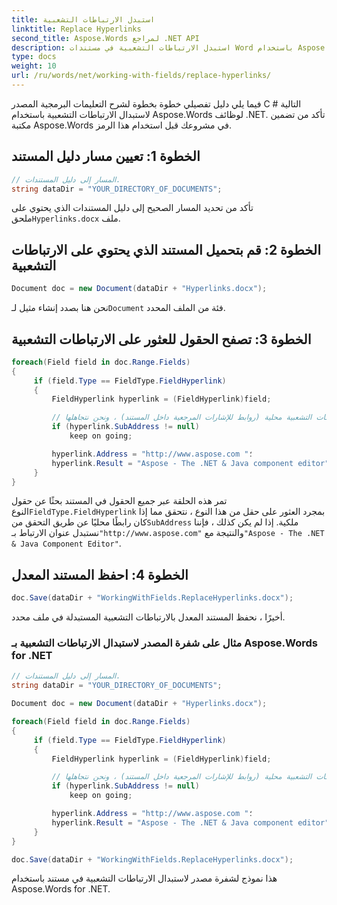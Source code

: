 ```yaml
---
title: استبدل الارتباطات التشعبية
linktitle: Replace Hyperlinks
second_title: Aspose.Words لمراجع .NET API
description: استبدل الارتباطات التشعبية في مستندات Word باستخدام Aspose.Words for .NET. إرشادات خطوة بخطوة لاستبدال الارتباطات التشعبية.
type: docs
weight: 10
url: /ru/words/net/working-with-fields/replace-hyperlinks/
---
```


فيما يلي دليل تفصيلي خطوة بخطوة لشرح التعليمات البرمجية المصدر C # التالية لاستبدال الارتباطات التشعبية باستخدام Aspose.Words لوظائف .NET. تأكد من تضمين مكتبة Aspose.Words في مشروعك قبل استخدام هذا الرمز.

## الخطوة 1: تعيين مسار دليل المستند

```csharp
// المسار إلى دليل المستندات.
string dataDir = "YOUR_DIRECTORY_OF_DOCUMENTS";
```

 تأكد من تحديد المسار الصحيح إلى دليل المستندات الذي يحتوي على ملحق`Hyperlinks.docx` ملف.

## الخطوة 2: قم بتحميل المستند الذي يحتوي على الارتباطات التشعبية

```csharp
Document doc = new Document(dataDir + "Hyperlinks.docx");
```

 نحن هنا بصدد إنشاء مثيل لـ`Document` فئة من الملف المحدد.

## الخطوة 3: تصفح الحقول للعثور على الارتباطات التشعبية

```csharp
foreach(Field field in doc.Range.Fields)
{
     if (field.Type == FieldType.FieldHyperlink)
     {
         FieldHyperlink hyperlink = (FieldHyperlink)field;

         // قد تكون بعض الارتباطات التشعبية محلية (روابط للإشارات المرجعية داخل المستند) ، ونحن نتجاهلها.
         if (hyperlink.SubAddress != null)
             keep on going;

         hyperlink.Address = "http://www.aspose.com "؛
         hyperlink.Result = "Aspose - The .NET & Java component editor";
     }
}
```

 تمر هذه الحلقة عبر جميع الحقول في المستند بحثًا عن حقول النوع`FieldType.FieldHyperlink` بمجرد العثور على حقل من هذا النوع ، نتحقق مما إذا كان رابطًا محليًا عن طريق التحقق من`SubAddress` ملكية. إذا لم يكن كذلك ، فإننا نستبدل عنوان الارتباط بـ`"http://www.aspose.com"` والنتيجة مع`"Aspose - The .NET & Java Component Editor"`.

## الخطوة 4: احفظ المستند المعدل

```csharp
doc.Save(dataDir + "WorkingWithFields.ReplaceHyperlinks.docx");
```

أخيرًا ، نحفظ المستند المعدل بالارتباطات التشعبية المستبدلة في ملف محدد.

### مثال على شفرة المصدر لاستبدال الارتباطات التشعبية بـ Aspose.Words for .NET

```csharp
// المسار إلى دليل المستندات.
string dataDir = "YOUR_DIRECTORY_OF_DOCUMENTS";

Document doc = new Document(dataDir + "Hyperlinks.docx");

foreach(Field field in doc.Range.Fields)
{
     if (field.Type == FieldType.FieldHyperlink)
     {
         FieldHyperlink hyperlink = (FieldHyperlink)field;

         // قد تكون بعض الارتباطات التشعبية محلية (روابط للإشارات المرجعية داخل المستند) ، ونحن نتجاهلها.
         if (hyperlink.SubAddress != null)
             keep on going;

         hyperlink.Address = "http://www.aspose.com "؛
         hyperlink.Result = "Aspose - The .NET & Java component editor";
     }
}

doc.Save(dataDir + "WorkingWithFields.ReplaceHyperlinks.docx");
```

هذا نموذج لشفرة مصدر لاستبدال الارتباطات التشعبية في مستند باستخدام Aspose.Words for .NET.